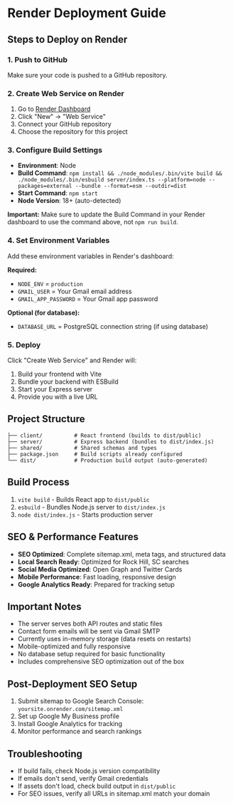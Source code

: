 # Render Deployment Guide

## Steps to Deploy on Render

### 1. Push to GitHub
Make sure your code is pushed to a GitHub repository.

### 2. Create Web Service on Render
1. Go to [Render Dashboard](https://dashboard.render.com/)
2. Click "New" → "Web Service"
3. Connect your GitHub repository
4. Choose the repository for this project

### 3. Configure Build Settings
- **Environment**: Node
- **Build Command**: `npm install && ./node_modules/.bin/vite build && ./node_modules/.bin/esbuild server/index.ts --platform=node --packages=external --bundle --format=esm --outdir=dist`
- **Start Command**: `npm start`
- **Node Version**: 18+ (auto-detected)

**Important:** Make sure to update the Build Command in your Render dashboard to use the command above, not `npm run build`.

### 4. Set Environment Variables
Add these environment variables in Render's dashboard:

**Required:**
- `NODE_ENV` = `production`
- `GMAIL_USER` = Your Gmail email address
- `GMAIL_APP_PASSWORD` = Your Gmail app password

**Optional (for database):**
- `DATABASE_URL` = PostgreSQL connection string (if using database)

### 5. Deploy
Click "Create Web Service" and Render will:
1. Build your frontend with Vite
2. Bundle your backend with ESBuild
3. Start your Express server
4. Provide you with a live URL

## Project Structure
```
├── client/          # React frontend (builds to dist/public)
├── server/          # Express backend (bundles to dist/index.js)
├── shared/          # Shared schemas and types
├── package.json     # Build scripts already configured
└── dist/            # Production build output (auto-generated)
```

## Build Process
1. `vite build` - Builds React app to `dist/public`
2. `esbuild` - Bundles Node.js server to `dist/index.js`
3. `node dist/index.js` - Starts production server

## SEO & Performance Features
- **SEO Optimized**: Complete sitemap.xml, meta tags, and structured data
- **Local Search Ready**: Optimized for Rock Hill, SC searches
- **Social Media Optimized**: Open Graph and Twitter Cards
- **Mobile Performance**: Fast loading, responsive design
- **Google Analytics Ready**: Prepared for tracking setup

## Important Notes
- The server serves both API routes and static files
- Contact form emails will be sent via Gmail SMTP
- Currently uses in-memory storage (data resets on restarts)
- Mobile-optimized and fully responsive
- No database setup required for basic functionality
- Includes comprehensive SEO optimization out of the box

## Post-Deployment SEO Setup
1. Submit sitemap to Google Search Console: `yoursite.onrender.com/sitemap.xml`
2. Set up Google My Business profile
3. Install Google Analytics for tracking
4. Monitor performance and search rankings

## Troubleshooting
- If build fails, check Node.js version compatibility
- If emails don't send, verify Gmail credentials
- If assets don't load, check build output in `dist/public`
- For SEO issues, verify all URLs in sitemap.xml match your domain